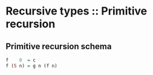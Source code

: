 # Recursive types :: Primitive recursion

## Primitive recursion schema

```hs
f    0  = c
f (S n) = g n (f n)
```
